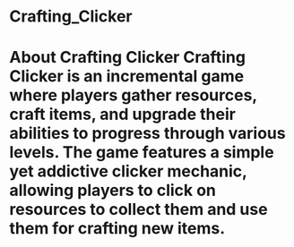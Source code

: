 # Crafting_Clicker
# About Crafting Clicker Crafting Clicker is an incremental game where players gather resources, craft items, and upgrade their abilities to progress through various levels. The game features a simple yet addictive clicker mechanic, allowing players to click on resources to collect them and use them for crafting new items.
